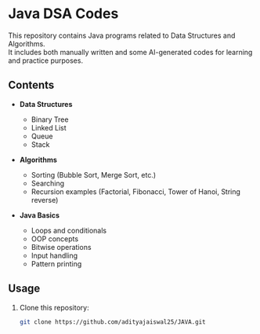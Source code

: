 # Java DSA Codes

This repository contains Java programs related to Data Structures and Algorithms.  
It includes both manually written and some AI-generated codes for learning and practice purposes.

## Contents
- **Data Structures**
  - Binary Tree
  - Linked List
  - Queue
  - Stack

- **Algorithms**
  - Sorting (Bubble Sort, Merge Sort, etc.)
  - Searching
  - Recursion examples (Factorial, Fibonacci, Tower of Hanoi, String reverse)

- **Java Basics**
  - Loops and conditionals
  - OOP concepts
  - Bitwise operations
  - Input handling
  - Pattern printing

## Usage
1. Clone this repository:  
   ```bash
   git clone https://github.com/adityajaiswal25/JAVA.git


